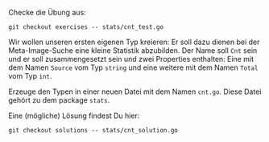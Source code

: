 Checke die Übung aus:

    git checkout exercises -- stats/cnt_test.go

Wir wollen unseren ersten eigenen Typ kreieren: Er soll dazu dienen bei der
Meta-Image-Suche eine kleine Statistik abzubilden. Der Name soll
`Cnt` sein und er soll zusammengesetzt sein und zwei Properties enthalten:
Eine mit dem Namen `Source` vom Typ `string` und eine weitere mit dem Namen
`Total` vom Typ `int`.

Erzeuge den Typen in einer neuen Datei mit dem Namen `cnt.go`. Diese
Datei gehört zu dem package `stats`.

Eine (mögliche) Lösung findest Du hier:

    git checkout solutions -- stats/cnt_solution.go

